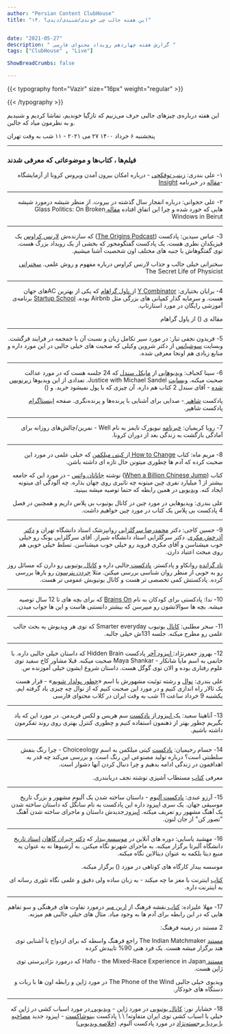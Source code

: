 ```yaml
---
author: "Persian Content ClubHouse"
title: "۱۴. این هفته جالب چی خوندی/شنیدی/دیدی؟"


date: "2021-05-27"
description: " گزارش هفته چهاردهم رویداد محتوای فارسی "
tags: ["ClubHouse" , "Live"]

ShowBreadCrumbs: false

---
```


{{< typography font="Vazir" size="16px" weight="regular" >}}

{{< /typography >}}

این هفته درباره‌ی چیزهای جالبی حرف می‌زنیم که تازگیا خوندیم، تماشا کردیم و شنیدیم و به نظرمون میاد که جالبن.

<!--more-->

پنجشنبه ۶ خرداد ۱۴۰۰  ۲۷ می ۲۰۲۱ - ۱۱ شب به وقت تهران

---

### فیلم‌ها ، کتاب‌ها و موضوعاتی که معرفی شدند


 <p dir="rtl">
۱- علی بندری: <a href="https://en.wikipedia.org/wiki/Zeynep_Tufekci">زینب توفکچی</a> -  درباره امکان بیرون آمدن ویروس کرونا از آزمایشگاه  -<a href="https://www.theinsight.org/p/how-the-twittermedia-feedback-loop">مقاله</a> در خبرنامه <a href="https://www.theinsight.org">Insight</a> </p>

---

<p dir="rtl">
۲- علی حجوانی: درباره انفجار سال گذشته در بیروت. از منظر شیشه  درمورد شیشه هایی که خورد شده و چرا این اتفاق افتاده <a href="http://averyreview.com/issues/52/glass-politics">مقاله </a>Glass Politics: On Broken Windows in Beirut </p>

---

<p dir="rtl">
3- عباس سیدین: پادکست (<a href="https://open.spotify.com/show/4aBdrV8k98ZHDxGIeezSC2">The Origins Podcast</a>) که سازنده‌ش <a href="https://en.wikipedia.org/wiki/Lawrence_Krauss">لارنس کراوس</a> یک فیزیکدان نظری هست. یک پادکست گفتگومحور که بخشی از یک رویداد بزرگ هست. توی گفتگوهاش با جنبه های مختلف اون شخصیت آشنا میشیم.</p>


<p dir="rtl">
سخنرانی خیلی جالب و جذاب لارنس کراوس درباره مفهوم و روش علمی. <a href="https://www.youtube.com/watch?v=h9FurAf4C4g">سخنرانی</a> The Secret Life of Physicist </p>

---

<p dir="rtl">
4- برایان بختیاری: <a href="https://www.ycombinator.com">Y Combinator</a> از<a href="http://www.paulgraham.com"> پاول گراهام</a> که یکی از بهترین ACهای جهان هست. و سرمایه گذار کمپانی های بزرگی مثل Airbnb بوده. <a href="https://www.startupschool.org">Startup School</a> برنامه‌ی آموزشی رایگان در مورد استارتاپ.  </p>


<p dir="rtl">
مقاله ی () از پاول گراهام</p>

---

<p dir="rtl">
5- فریدون نجفی تبار: در مورد سیر تکامل زبان و نسبت آن با جمجمه در فرایند فرگشت. وبسایت <a href="https://www.soshians.ir/fa/">سوشیانس</a> از دکتر شروین وکیلی که صحبت های خیلی جالبی در این مورد داره و منابع زیادی هم اونجا معرفی شده. </p>

---

<p dir="rtl">
6- سینا کجباف: <a href="https://www.youtube.com/watch?v=kBdfcR-8hEY&list=PL30C13C91CFFEFEA6">ویدیوهایی</a> از <a href="https://en.wikipedia.org/wiki/Michael_Sandel">مایکل سندل</a> که 24 جلسه هست که در مورد عدالت صحبت میکنه. <a href="https://justiceharvard.org">وبسایت</a> Justice with Michael Sandel. تعدادی از این ویدیوها <a href="https://www.youtube.com/playlist?list=PLJvLV4571wkIabjZ_XSn6cNaA60jwg3dA">زیرنویس شده</a> - آقای سندل 2 کتاب هم داره. آن چیزی که با پول نمیشود خرید. و ()</p>


<p dir="rtl">
پادکست <a href="https://pod.link/1567400565">شاهپر </a>- صدایی برای آشنایی با پرنده‌ها و پرنده‌نگری. صفحه <a href="https://www.instagram.com/shahpar.podcast/?hl=en">اینستاگرام</a> پادکست شاهپر. </p>

---

<p dir="rtl">
7- رویا کریمیان: <a href="https://www.nytimes.com/section/well">خبرنامه</a> نیویورک تایمز به نام Well - نمرین‌/چالش‌های روزانه برای آمادگی بازگشت به زندگی بعد از دوران کرونا. </p>


---

<p dir="rtl">
8- مریم ماه: کتاب <a href="https://www.katymilkman.com/book">How to Change </a> از<a href="https://www.katymilkman.com"> کیتی میلکمن</a> که خیلی علمی در مورد این صحبت کرده که آدم ها چطوری میتونن حال تازه ای داشته باشن.</p>


<p dir="rtl">
کتاب (<a href="https://www.theguardian.com/books/2010/jul/17/when-billion-chinese-jump-watts">When a Billion Chinese Jump</a>) نوشته <a href="https://en.wikipedia.org/wiki/Jonathan_Watts">جاناتان واتس</a> - در مورد این که جامعه بیشتر از 1 میلیارد نفری چین میتونه چه تاثیری روی جهان بذاره. چه آلودگی ای میتونه ایجاد کنه. <a href="https://www.youtube.com/watch?v=NNHFkW6IuTo">ویدیویی</a> در همین رابطه که حتما توصیه میشه ببینید.</p>


<p dir="rtl">
علی بندری: ویدیوهایی در مورد چین در کانال یوتیوب بی پلاس داریم و همچنین در فصل 4 پادکست بی پلاس یک کتاب در مورد چین خواهیم داشت.</p>


---

<p dir="rtl">
9- حسین کاجی: دکتر <a href="https://drsargolzaei.com/en/">محمدرضا سرگلزایی</a> روانپزشک استاد دانشگاه تهران و <a href="https://fa.wikipedia.org/wiki/آذرخش_مکری">دکتر آذرخش مکری</a>. دکتر سرگلزایی استاد دانشگاه شیراز. آقای سرگلزایی یونگ رو خیلی خوب میشناسن و آقای مکری فروید رو خیلی خوب میشناسن. تسلط خیلی خوبی هم روی مبحث اعتیاد دارن.</p>


<p dir="rtl">
<a href="https://www.unhookedmedia.com/todd-grande">تاد گرانده</a> روانکاو و پادکستر. <a href="https://pod.link/1496024027">پادکست </a>جالبی داره و <a href="https://www.youtube.com/channel/UCC_0vyFTKk1Nlodo4QsiQkw">کانال یوتیوبی</a> رو دارن که مسائل روز رو به خوبی از منظر روان شناسی بررسی میکنن. مثلا <a href="https://en.wikipedia.org/wiki/Jordan_Peterson">جردن پترسون</a> رو بارها بررسی کرده. پادکستش کمی تخصصی تر هست و کانال یوتیوبش عمومی تر هست.</p>

---

<p dir="rtl">
10- ندا: پادکستی برای کودکان به نام <a href="https://www.brainson.org">Brains On</a> که برای بچه های تا 12 سال توصیه میشه. بچه ها سوالاتشون رو میپرسن که بیشتر دانستنی هاست و این ها جواب میدن.</p>

---

<p dir="rtl">
11- سحر مطلبی: <a href="https://www.youtube.com/channel/UC6107grRI4m0o2-emgoDnAA">کانال</a> یوتیوب Smarter everyday که توی هر ویدیوش یه بحث جالب علمی رو مطرح میکنه. جلسه 131ش خیلی جالبه.</p>

---

<p dir="rtl">
12- بهروز جعفرنژاد:<a href="https://podcasts.apple.com/us/podcast/loss-and-renewal/id1028908750?i=1000522956549"> اپیزود آخر</a> پادکست Hidden Brain که داستان خیلی جالبی داره. با خانمی به اسم مایا شانکار -  Maya Shankar صحبت میکنه. قبلا مشاور کاخ سفید توی علوم رفتاری بوده و الان توی گوگل هست. داستان شروع ایشون خیلی آموزنده س.</p>


<p dir="rtl">
علی بندری: <a href="https://nav.al/">نوال</a> و رشته توئیت مشهورش با اسم «<a href="https://twitter.com/naval/status/1002103360646823936">چطور پولدار شویم</a>» - قرار هست یک تالار راه اندازی کنیم و در مورد این صحبت کنیم که از نوال چه چیزی یاد گرفته ایم. یکشنبه 9 خرداد ساعت 11 شب به وقت ایران در کلاب محتوای فارسی</p>

---

<p dir="rtl">
13- آناهیتا سعید: یک<a href="https://www.youtube.com/watch?v=4dC_nRYIDZU"> اپیزود </a>از <a href="https://lexfridman.com/sam-harris/">پادکست</a> سم هریس و لکس فریدمن. در مورد این که یاد بگیریم چطور بهتر از ذهنمون استفاده کنیم و چطوری کنترل بهتری روی روند تفکرمون داشته باشیم.</p>

---

<p dir="rtl">
14- حسام رحیمیان: <a href="https://www.katymilkman.com/podcast">پادکست</a> کیتی میلکمن به اسم Choiceology - چرا رنگ بنفش سلطنتی است؟ درباره تولید مصنوعی این رنگ است. و بررسی می‌کند چه قدر به اهدافمون در زندگی ادامه بدهیم و چرا دنبال کردن آنها دشوار است.</p>


<p dir="rtl">
معرفی <a href="https://www.digikala.com/product/dkp-38156/%DA%A9%D8%AA%D8%A7%D8%A8-%D9%85%D8%B3%D8%AA%D8%B7%D8%A7%D8%A8-%D8%A2%D8%B4%D9%BE%D8%B2%DB%8C-%D8%A7%D8%B2-%D8%B3%DB%8C%D8%B1-%D8%AA%D8%A7-%D9%BE%DB%8C%D8%A7%D8%B2-%D8%A7%D8%AB%D8%B1-%D9%86%D8%AC%D9%81-%D8%AF%D8%B1%DB%8C%D8%A7%D8%A8%D9%86%D8%AF%D8%B1%DB%8C-%D8%AF%D9%88-%D8%AC%D9%84%D8%AF%DB%8C">کتاب</a> مستطاب آشپزی نوشته نجف دریابندری.</p>

---

<p dir="rtl">
 15- آرزو عبدی: <a href="https://albumpodcast.podbean.com">پادکست آلبوم</a> - داستان ساخته شدن یک آلبوم مشهور و بزرگ تاریخ موسیقی جهان. یک سری اپیزود داره این پادکست به نام سانگل که داستان ساخته شدن یک آهنگ مشهور رو تعریف میکنه. <a href="https://albumpodcast.podbean.com/e/سانگل-اول-تصور-کن/">اپیزود </a>جدیدش داستان و ماجرای ساخته شدن آهنگ "تصور کن" از جان لنون.</p>

---

<p dir="rtl">
16- مهشید یاسایی: دوره های آنلاین در <a href="http://bidar.school/people/jairan-gahan/">موسسه بیدار</a> که <a href="https://twitter.com/gahanjairan?lang=en">دکتر جیران گاهان</a> <a href="https://ualberta.academia.edu/JairanGahan">استاد تاریخ</a> دانشگاه آلبرتا برگزار میکنه. به ماجرای شهرنو نگاه میکنن. به آرشیوها نه به عنوان یه منبع دیتا بلکمه به عنوان دیتالاین نگاه میکنه.</p>


<p dir="rtl">
موسسه بیدار کارگاه های کوتاهی در مورد () برگزار میکنه.</p>


<p dir="rtl">
<a href="https://taaghche.com/book/9223/%D8%A7%DB%8C%D9%86%D8%AA%D8%B1%D9%86%D8%AA-%D8%A8%D8%A7-%D9%85%D8%BA%D8%B2-%D9%85%D8%A7-%DA%86%D9%87-%D9%85%DB%8C-%DA%A9%D9%86%D8%AF%D8%9F">کتاب</a> اینترنت با مغز ما چه میکند - به زبان ساده ولی دقیق و علمی نگاه تئوری رسانه ای به اینترنت داره.</p>

---

<p dir="rtl">
17-  مهلا علیزاده: <a href="https://erinmeyer.com/books/the-culture-map/">کتاب </a>نقشه فرهنگ از <a href="https://erinmeyer.com/about/">ارین میر</a> درمورد تفاوت های فرهنگی و سو تفاهم هایی که در این رابطه برای آدم ها به وجود میاد. مثال های خیلی جالبی هم میزنه.</p>


<p dir="rtl">
2 مستند در زمینه فرهنگ:</p>


<p dir="rtl">
<a href="https://www.netflix.com/ca/title/80244565">مستند</a> The Indian Matchmaker راجع فرهنگ واسطه که برای ازدواج یا آشنایی توی هند برگزار میشه هست. یک فرد هنی 90% تاییدش کرده</p>


<p dir="rtl">
<a href="https://www.amazon.com/Hafu-Mixed-Race-Experience-David-Yano/dp/B082LQCS3V">مستند </a>Hafu - the Mixed-Race Experience in Japan که  درمورد نژادپرستی  توی ژاپن هست.</p>


<p dir="rtl">
ویدیوی خیلی جالبی The Phone of the Wind در مورد ژاپن و رابطه اون ها با ربات و دستگاه های خودکار.</p>

---

<p dir="rtl">
18- خشایار نور: <a href="https://www.youtube.com/c/PaolofromTOKYO">کانال یوتیوبی</a> در مورد ژاپن - <a href="https://www.youtube.com/watch?v=q0RX59G2jaA">ویدیویی </a>در مورد اسباب کشی در ژاپن که خیلی با اسباب کشی توی ایران متفاوته! \
 \
پادکست <a href="https://toppodcast.com/podcast_feeds/binoshacast-بینوشاکست/">بینوشاکست</a> - اپیزود جدید <a href="https://pod.link/1420995753/episode/5fa6ab440cb6ef97c2faca789567f4fc">مصاحبه با بردیا برجسته‌نژاد</a> در مورد پادکست آلبوم. (<a href="https://www.youtube.com/watch?v=pEPsFZPrMKY">خلاصه ویدیویی</a>) </p>


